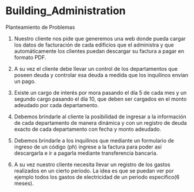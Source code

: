 # Building_Administration

Planteamiento de Problemas

1) Nuestro cliente nos pide que generemos una web donde  pueda cargar los datos de facturación de cada edificios que el administra  y que automáticamente los clientes puedan descargar su factura a pagar en formato PDF.
2) A su vez el cliente debe llevar un control de los departamentos que poseen deuda y controlar esa deuda a medida que los inquilinos envían un pago.
3) Existe un cargo de interés por mora pasando el día 5 de cada mes y un segundo cargo pasando el día 10, que deben ser cargados en el monto adeudado por cada departamento.
4) Debemos brindarle al cliente la posibilidad de ingresar a la información de cada departamento de manera dinámica y con un registro de deuda exacto de cada departamento con fecha y monto adeudado.

5) Debemos brindarle a los inquilinos que mediante un formulario de ingreso de un código (ph) ingrese a la factura para poder así descargarla e ir a pagarla mediante transferencia bancaria.
6) A su vez nuestro cliente necesita llevar un registro de los gastos realizados en un cierto periodo. La idea es que se puedan ver por ejemplo todos los gastos de electricidad de un periodo especifico(6 meses).


